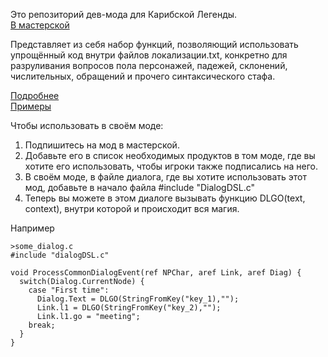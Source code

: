 Это репозиторий дев-мода для Карибской Легенды.<br>
[В мастерской](https://steamcommunity.com/sharedfiles/filedetails/?id=3494184551)

Представляет из себя набор функций, позволяющий использовать упрощённый код внутри файлов локализации.txt, конкретно для разруливания вопросов пола персонажей, падежей, склонений, числительных, обращений и прочего синтаксического стафа.

[Подробнее](https://github.com/seorgiy/dialogDSL/blob/master/HowTo.md)<br>
[Примеры](https://github.com/seorgiy/dialogDSL/blob/master/Examples.md)

Чтобы использовать в своём моде:
1. Подпишитесь на мод в мастерской.
2. Добавьте его в список необходимых продуктов в том моде, где вы хотите его использовать, чтобы игроки также подписались на него.
3. В своём моде, в файле диалога, где вы хотите использовать этот мод, добавьте в начало файла
#include "DialogDSL.c"
4. Теперь вы можете в этом диалоге вызывать функцию DLGO(text, context), внутри которой и происходит вся магия.

Например
```
>some_dialog.c
#include "dialogDSL.c"

void ProcessCommonDialogEvent(ref NPChar, aref Link, aref Diag) {
  switch(Dialog.CurrentNode) {
    case "First time":
      Dialog.Text = DLGO(StringFromKey("key_1),"");
      Link.l1 = DLGO(StringFromKey("key_2),"");
      Link.l1.go = "meeting";
    break;
  }
}
```
